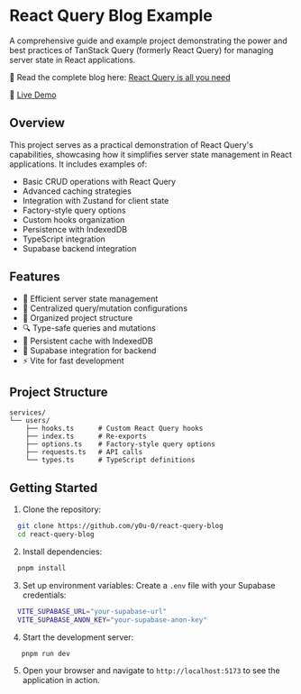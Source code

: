 # React Query Blog Example

A comprehensive guide and example project demonstrating the power and best practices of TanStack Query (formerly React Query) for managing server state in React applications.

📝 Read the complete blog here: [React Query is all you need](https://medium.com/@you_0/react-query-is-all-you-need-25af68f44d4f)

🔗 [Live Demo](https://react-query-blog-psi.vercel.app)

## Overview

This project serves as a practical demonstration of React Query's capabilities, showcasing how it simplifies server state management in React applications. It includes examples of:

- Basic CRUD operations with React Query
- Advanced caching strategies
- Integration with Zustand for client state
- Factory-style query options
- Custom hooks organization
- Persistence with IndexedDB
- TypeScript integration
- Supabase backend integration

## Features

- 🔄 Efficient server state management
- 🎯 Centralized query/mutation configurations
- 📁 Organized project structure
- 🔍 Type-safe queries and mutations
- 💾 Persistent cache with IndexedDB
- 🔐 Supabase integration for backend
- ⚡ Vite for fast development

## Project Structure

```
services/
└── users/
    ├── hooks.ts      # Custom React Query hooks
    ├── index.ts      # Re-exports
    ├── options.ts    # Factory-style query options
    ├── requests.ts   # API calls
    └── types.ts      # TypeScript definitions
```

## Getting Started

1. Clone the repository:
 ```bash
   git clone https://github.com/y0u-0/react-query-blog
   cd react-query-blog
 ```

2. Install dependencies:
 ```bash
   pnpm install
 ```

3. Set up environment variables:
   Create a `.env` file with your Supabase credentials:
 ```bash
   VITE_SUPABASE_URL="your-supabase-url"
   VITE_SUPABASE_ANON_KEY="your-supabase-anon-key"
  ```

4. Start the development server:
```bash
   pnpm run dev
```

5. Open your browser and navigate to `http://localhost:5173` to see the application in action.


